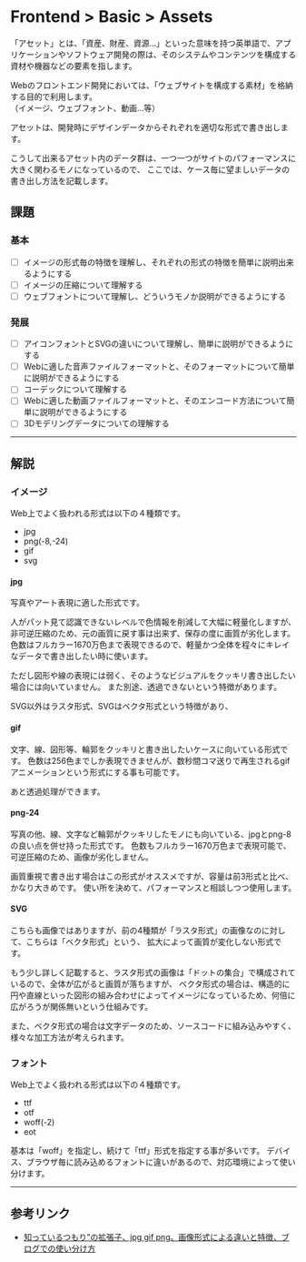 # Frontend > Basic > Assets

「アセット」とは、「資産、財産、資源…」といった意味を持つ英単語で、アプリケーションやソフトウェア開発の際は、そのシステムやコンテンツを構成する資材や機器などの要素を指します。

Webのフロントエンド開発においては、「ウェブサイトを構成する素材」を格納する目的で利用します。  
（イメージ、ウェブフォント、動画…等）

アセットは、開発時にデザインデータからそれぞれを適切な形式で書き出します。

こうして出来るアセット内のデータ群は、一つ一つがサイトのパフォーマンスに大きく関わるモノになっているので、
ここでは、ケース毎に望ましいデータの書き出し方法を記載します。

## 課題

### 基本

- [ ] イメージの形式毎の特徴を理解し、それぞれの形式の特徴を簡単に説明出来るようにする
- [ ] イメージの圧縮について理解する
- [ ] ウェブフォントについて理解し、どういうモノか説明ができるようにする

### 発展

- [ ] アイコンフォントとSVGの違いについて理解し、簡単に説明ができるようにする
- [ ] Webに適した音声ファイルフォーマットと、そのフォーマットについて簡単に説明ができるようにする
- [ ] コーデックについて理解する
- [ ] Webに適した動画ファイルフォーマットと、そのエンコード方法について簡単に説明ができるようにする
- [ ] 3Dモデリングデータについての理解する

---

## 解説

### イメージ

Web上でよく扱われる形式は以下の４種類です。

- jpg
- png(-8,-24)
- gif
- svg

#### jpg

写真やアート表現に適した形式です。

人がパット見て認識できないレベルで色情報を削減して大幅に軽量化しますが、非可逆圧縮のため、元の画質に戻す事は出来ず、保存の度に画質が劣化します。
色数はフルカラー1670万色まで表現できるので、軽量かつ全体を程々にキレイなデータで書き出したい時に使います。

ただし図形や線の表現には弱く、そのようなビジュアルをクッキリ書き出したい場合には向いていません。
また別途、透過できないという特徴があります。

SVG以外はラスタ形式、SVGはベクタ形式という特徴があり、

#### gif

文字、線、図形等、輪郭をクッキリと書き出したいケースに向いている形式です。
色数は256色までしか表現できませんが、数秒間コマ送りで再生されるgifアニメーションという形式にする事も可能です。

あと透過処理ができます。

#### png-24

写真の他、線、文字など輪郭がクッキリしたモノにも向いている、jpgとpng-8の良い点を併せ持った形式です。
色数もフルカラー1670万色まで表現可能で、可逆圧縮のため、画像が劣化しません。

画質重視で書き出す場合はこの形式がオススメですが、容量は前3形式と比べ、かなり大きめです。
使い所を決めて、パフォーマンスと相談しつつ使用します。

#### SVG

こちらも画像ではありますが、前の4種類が「ラスタ形式」の画像なのに対して、こちらは「ベクタ形式」という、
拡大によって画質が変化しない形式です。

もう少し詳しく記載すると、ラスタ形式の画像は「ドットの集合」で構成されているので、全体が広がると画質が落ちますが、
ベクタ形式の場合は、構造的に円や直線といった図形の組み合わせによってイメージになっているため、何倍に広がろうが関係無いという仕組みです。

また、ベクタ形式の場合は文字データのため、ソースコードに組み込みやすく、様々な加工方法が考えられます。

### フォント

Web上でよく扱われる形式は以下の４種類です。

- ttf
- otf
- woff(-2)
- eot

基本は「woff」を指定し、続けて「ttf」形式を指定する事が多いです。
デバイス、ブラウザ毎に読み込めるフォントに違いがあるので、対応環境によって使い分けます。


---

## 参考リンク

- [知っているつもり”の拡張子、jpg gif png。画像形式による違いと特徴、ブログでの使い分け方](http://requlog.com/self-branding/blog/jpg-gif-png/)
